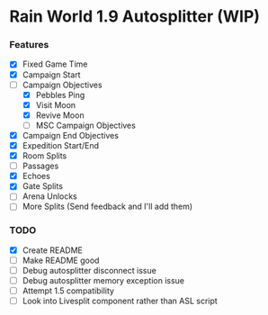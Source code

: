 # Rain World 1.9 Autosplitter (WIP)

### Features
- [x] Fixed Game Time
- [x] Campaign Start
- [ ] Campaign Objectives
    - [x] Pebbles Ping
    - [x] Visit Moon
    - [x] Revive Moon
    - [ ] MSC Campaign Objectives
- [x] Campaign End Objectives
- [x] Expedition Start/End
- [x] Room Splits
- [ ] Passages
- [x] Echoes
- [x] Gate Splits
- [ ] Arena Unlocks
- [ ] More Splits (Send feedback and I'll add them)

### TODO
- [x] Create README
- [ ] Make README good
- [ ] Debug autosplitter disconnect issue
- [ ] Debug autosplitter memory exception issue
- [ ] Attempt 1.5 compatibility
- [ ] Look into Livesplit component rather than ASL script
